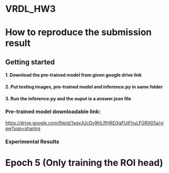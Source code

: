 # VRDL_HW3
# How to reproduce the submission result

## Getting started

#### 1. Download the pre-trained model from given google drive link
#### 2. Put testing images, pre-trained model and inference.py in same folder
#### 3. Run the inference.py and the ouput is a answer.json file

### Pre-trained model downloadable link:
https://drive.google.com/file/d/1xqyJUcDy9HLffHRD3gFUiFhuLFGRX05a/view?usp=sharing

### Experimental Results
# Epoch 5 (Only training the ROI head)
